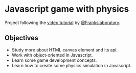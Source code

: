 # Javascript game with physics

Project following the [video tutorial](https://www.youtube.com/watch?v=U34l-Xz5ynU) by [@Frankslaboratory](https://www.youtube.com/channel/UCEqc149iR-ALYkGM6TG-7vQ).

## Objectives
- Study more about HTML canvas element and its api.
- Work with object-oriented in Javascript.
- Learn some game development concepts.
- Learn how to create some physics simulation in Javascript.